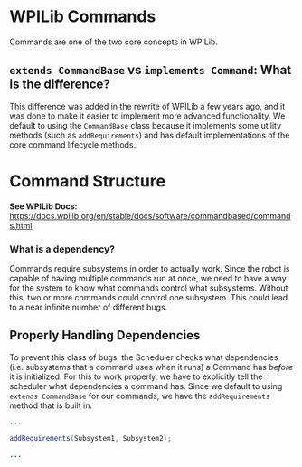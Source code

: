 # WPILib Commands
Commands are one of the two core concepts in WPILib. 

## `extends CommandBase` vs `implements Command`: What is the difference?
This difference was added in the rewrite of WPILib a few years ago, and it was done to make it easier to implement more advanced functionality. We default to using the `CommandBase` class because it implements some utility methods (such as `addRequirements`) and has default implementations of the core command lifecycle methods.

# Command Structure
**See WPILib Docs:** https://docs.wpilib.org/en/stable/docs/software/commandbased/commands.html

### What is a dependency?
Commands require subsystems in order to actually work. Since the robot is capable of having multiple commands run at once, we need to have a way for the system to know what commands control what subsystems. Without this, two or more commands could control one subsystem. This could lead to a near infinite number of different bugs.  

## Properly Handling Dependencies
To prevent this class of bugs, the Scheduler checks what dependencies (i.e. subsystems that a command uses when it runs) a Command has *before* it is initialized. For this to work properly, we have to explicitly tell the scheduler what dependencies a command has. Since we default to using `extends CommandBase` for our commands, we have the `addRequirements` method that is built in.
```java
...

addRequirements(Subsystem1, Subsystem2);

...
```